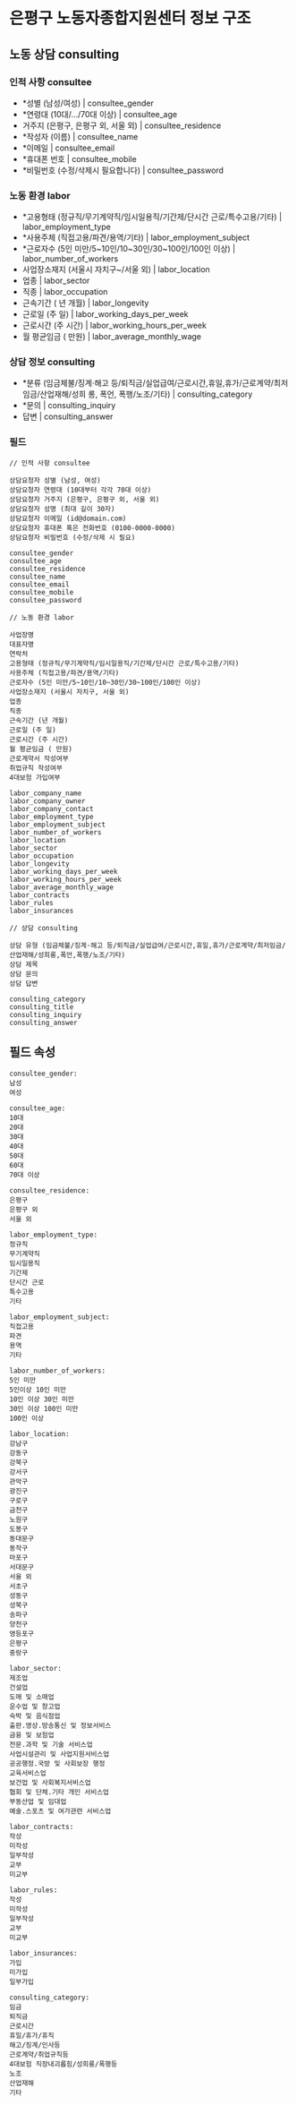 # 은평구 노동자종합지원센터 정보 구조

## 노동 상담 consulting

### 인적 사항 consultee

- *성별 (남성/여성) | consultee_gender
- *연령대 (10대/.../70대 이상) | consultee_age
- 거주지 (은평구, 은평구 외, 서울 외) | consultee_residence
- *작성자 (이름) | consultee_name
- *이메일 | consultee_email
- *휴대폰 번호 | consultee_mobile
- *비밀번호 (수정/삭제시 필요합니다) | consultee_password

### 노동 환경 labor

- *고용형태 (정규직/무기계약직/임시일용직/기간제/단시간 근로/특수고용/기타) | labor_employment_type
- *사용주체 (직접고용/파견/용역/기타) | labor_employment_subject
- *근로자수 (5인 미만/5~10인/10~30인/30~100인/100인 이상) | labor_number_of_workers
- 사업장소재지 (서울시 자치구~/서울 외) | labor_location
- 업종 | labor_sector
- 직종 | labor_occupation
- 근속기간 ( 년 개월) | labor_longevity
- 근로일 (주 일) | labor_working_days_per_week
- 근로시간 (주 시간) | labor_working_hours_per_week
- 월 평균임금 ( 만원) | labor_average_monthly_wage

### 상담 정보 consulting

- *분류 (임금체불/징계·해고 등/퇴직금/실업급여/근로시간,휴일,휴가/근로계약/최저임금/산업재해/성희 롱, 폭언, 폭행/노조/기타) | consulting_category
- *문의 | consulting_inquiry
- 답변 | consulting_answer


### 필드

```
// 인적 사항 consultee

상담요청자 성별 (남성, 여성)
상담요청자 연령대 (10대부터 각각 70대 이상)
상담요청자 거주지 (은평구, 은평구 외, 서울 외)
상담요청자 성명 (최대 길이 30자)
상담요청자 이메일 (id@domain.com)
상담요청자 휴대폰 혹은 전화번호 (0100-0000-0000)
상담요청자 비밀번호 (수정/삭제 시 필요)

consultee_gender
consultee_age
consultee_residence
consultee_name
consultee_email
consultee_mobile
consultee_password

// 노동 환경 labor

사업장명
대표자명
연락처
고용형태 (정규직/무기계약직/임시일용직/기간제/단시간 근로/특수고용/기타)
사용주체 (직접고용/파견/용역/기타)
근로자수 (5인 미만/5~10인/10~30인/30~100인/100인 이상)
사업장소재지 (서울시 자치구, 서울 외)
업종
직종
근속기간 (년 개월)
근로일 (주 일)
근로시간 (주 시간)
월 평균임금 ( 만원)
근로계약서 작성여부
취업규칙 작성여부
4대보험 가입여부

labor_company_name
labor_company_owner
labor_company_contact
labor_employment_type
labor_employment_subject
labor_number_of_workers
labor_location
labor_sector
labor_occupation
labor_longevity
labor_working_days_per_week
labor_working_hours_per_week
labor_average_monthly_wage
labor_contracts
labor_rules
labor_insurances

// 상담 consulting

상담 유형 (임금체불/징계·해고 등/퇴직금/실업급여/근로시간,휴일,휴가/근로계약/최저임금/산업재해/성희롱,폭언,폭행/노조/기타)
상담 제목
상담 문의
상담 답변

consulting_category
consulting_title
consulting_inquiry
consulting_answer
```

## 필드 속성

```
consultee_gender:
남성
여성

consultee_age:
10대
20대
30대
40대
50대
60대
70대 이상

consultee_residence:
은평구
은평구 외
서울 외

labor_employment_type:
정규직
무기계약직
임시일용직
기간제
단시간 근로
특수고용
기타

labor_employment_subject:
직접고용
파견
용역
기타

labor_number_of_workers:
5인 미만
5인이상 10인 미만
10인 이상 30인 미만
30인 이상 100인 미만
100인 이상

labor_location:
강남구
강동구
강북구
강서구
관악구
광진구
구로구
금천구
노원구
도봉구
동대문구
동작구
마포구
서대문구
서울 외
서초구
성동구
성북구
송파구
양천구
영등포구
은평구
중랑구

labor_sector:
제조업
건설업
도매 및 소매업
운수업 및 창고업
숙박 및 음식점업
출판.영상.방송통신 및 정보서비스
금융 및 보험업
전문.과학 및 기술 서비스업
사업시설관리 및 사업지원서비스업
공공행정.국방 및 사회보장 행정
교육서비스업
보건업 및 사회복지서비스업
협회 및 단체.기타 개인 서비스업
부동산업 및 임대업
예술.스포츠 및 여가관련 서비스업

labor_contracts:
작성
미작성
일부작성
교부
미교부

labor_rules:
작성
미작성
일부작성
교부
미교부

labor_insurances:
가입
미가입
일부가입

consulting_category:
임금
퇴직금
근로시간
휴일/휴가/휴직
해고/징계/인사등
근로계약/취업규칙등
4대보험 직장내괴롭힘/성희롱/폭행등
노조
산업재해
기타
```